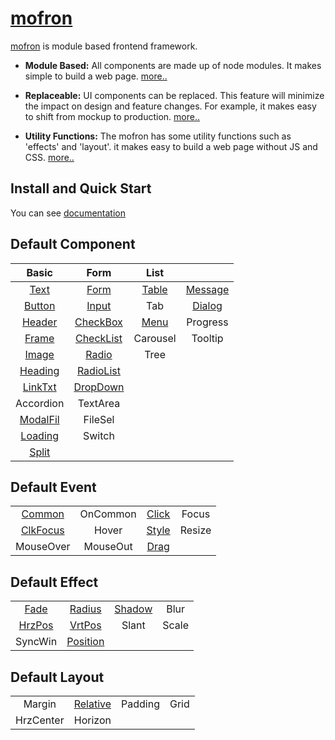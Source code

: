 # [mofron](https://mofron.github.io/mofron/)

[mofron](https://mofron.github.io/mofron/) is module based frontend framework.<br>

* **Module Based:** All components are made up of node modules. It makes simple to build a web page.
[more..](https://www.slideshare.net/TariaSlide/module-based-147494845)

* **Replaceable:** UI components can be replaced. This feature will minimize the impact on design and feature changes. For example, it makes easy to shift from mockup to production. [more..](https://www.slideshare.net/TariaSlide/replaceable)

* **Utility Functions:** The mofron has some utility functions such as 'effects' and 'layout'. it makes easy to build a web page without JS and CSS. [more..](https://www.slideshare.net/TariaSlide/utility-functions)

## Install and Quick Start

You can see [documentation](https://mofron.github.io/mofron/docs.html)

## Default Component

| Basic | Form | List |  |
|:-:|:-:|:-:|:-:|
| [Text](https://github.com/mofron/mofron-comp-text.git) | [Form](https://github.com/mofron/mofron-comp-form) | [Table](https://github.com/mofron/mofron-comp-table) | [Message](https://github.com/mofron/mofron-comp-message) |
| [Button](https://github.com/mofron/mofron-comp-button.git) | [Input](https://github.com/mofron/mofron-comp-input) | Tab | [Dialog](https://github.com/mofron/mofron-comp-dialog.git) |
| [Header](https://github.com/mofron/mofron-comp-header) | [CheckBox](https://github.com/mofron/mofron-comp-checkbox) | [Menu](https://github.com/mofron/mofron-comp-menu) | Progress |
| [Frame](https://github.com/mofron/mofron-comp-frame.git) | [CheckList](https://github.com/mofron/mofron-comp-checklist.git) | Carousel |  Tooltip |
| [Image](https://github.com/mofron/mofron-comp-image.git)   | [Radio](https://github.com/mofron/mofron-comp-radio.git) | Tree |  |
|  [Heading](https://github.com/mofron/mofron-comp-heading.git)  | [RadioList](https://github.com/mofron/mofron-comp-radiolist.git) | |  |
|  [LinkTxt](https://github.com/mofron/mofron-comp-linktxt)   | [DropDown](https://github.com/mofron/mofron-comp-dropdown) | | |
| Accordion                                                   |  TextArea                                                   | | |
|  [ModalFil](https://github.com/mofron/mofron-comp-modalfil)  | FileSel                                                    | | |
|  [Loading](https://github.com/mofron/mofron-comp-loading)      | Switch                                                     | | |
| [Split](https://github.com/mofron/mofron-comp-split) |  | | |



## Default Event
|    |           |         |       |
|:--:|:---------:|:-------:|:-----:|
| [Common](https://github.com/mofron/mofron-event-common) |  OnCommon | [Click](https://github.com/mofron/mofron-event-click)  | Focus |
| [ClkFocus](https://github.com/mofron/mofron-event-clkfocus) | Hover     | [Style](https://github.com/mofron/mofron-event-style)  | Resize  |
| MouseOver | MouseOut  | [Drag](https://github.com/mofron/mofron-event-drag) |     |

## Default Effect
|        |        |         |       |
|:------:|:------:|:-------:|:-----:|
| [Fade](https://github.com/mofron/mofron-effect-fade.git) | [Radius](https://github.com/mofron/mofron-effect-radius.git) | [Shadow](https://github.com/mofron/mofron-effect-shadow.git)  | Blur  |
| [HrzPos](https://github.com/mofron/mofron-effect-hrzpos.git) | [VrtPos](https://github.com/mofron/mofron-effect-vrtpos.git) | Slant   | Scale |
|SyncWin | [Position](https://github.com/mofron/mofron-effect-position) |         |       |


## Default Layout

|        |        |         |       |
|:------:|:------:|:-------:|:-----:|
| Margin  | [Relative](https://github.com/mofron/mofron-layout-relative) | Padding | Grid  |
| HrzCenter | Horizon |         |       |

